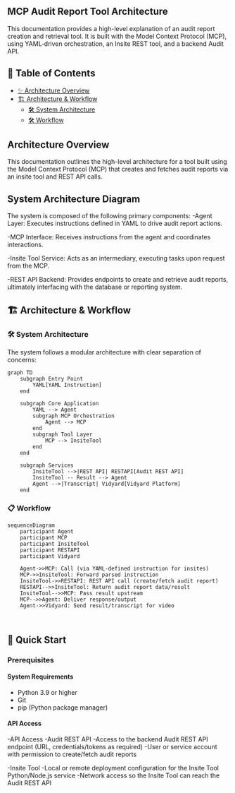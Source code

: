 ## MCP Audit Report Tool Architecture
This documentation provides a high-level explanation of an audit report creation and retrieval tool. It is built with the Model Context Protocol (MCP), using YAML‑driven orchestration, an Insite REST tool, and a backend Audit API.

## 📃 Table of Contents
- [✨ Architecture Overview](#-features)
- [🏗️ Architecture & Workflow](#%EF%B8%8F-architecture--workflow)
  - [🛠️ System Architecture](#%EF%B8%8F-system-architecture)
  - [🛠️ Workflow](#-workflow)


## Architecture Overview
This documentation outlines the high-level architecture for a tool built using the Model Context Protocol (MCP) that        creates and fetches audit reports via an insite tool and REST API calls.

## System Architecture Diagram
The system is composed of the following primary components:
   -Agent Layer: Executes instructions defined in YAML to drive audit report actions.

   -MCP Interface: Receives instructions from the agent and coordinates interactions.  
   
   -Insite Tool Service: Acts as an intermediary, executing tasks upon request from the MCP. 
   
   -REST API Backend: Provides endpoints to create and retrieve audit reports, ultimately interfacing with the database or      reporting system.


## 🏗️ Architecture & Workflow

### 🛠️ System Architecture

The system follows a modular architecture with clear separation of concerns:

```mermaid
graph TD
    subgraph Entry Point
        YAML[YAML Instruction]
    end

    subgraph Core Application
        YAML --> Agent
        subgraph MCP Orchestration
            Agent --> MCP
        end
        subgraph Tool Layer
            MCP --> InsiteTool
        end
    end

    subgraph Services
        InsiteTool -->|REST API| RESTAPI[Audit REST API]
        InsiteTool -- Result --> Agent
        Agent -->|Transcript| Vidyard[Vidyard Platform]
    end

```

### 📋 Workflow

```mermaid
sequenceDiagram
    participant Agent
    participant MCP
    participant InsiteTool
    participant RESTAPI
    participant Vidyard

    Agent->>MCP: Call (via YAML-defined instruction for insites)
    MCP->>InsiteTool: Forward parsed instruction
    InsiteTool->>RESTAPI: REST API call (create/fetch audit report)
    RESTAPI-->>InsiteTool: Return audit report data/result
    InsiteTool-->>MCP: Pass result upstream
    MCP-->>Agent: Deliver response/output
    Agent->>Vidyard: Send result/transcript for video



```

## 🚀 Quick Start

### Prerequisites

#### System Requirements
- Python 3.9 or higher
- Git
- pip (Python package manager)

#### API Access
-API Access
  -Audit REST API
    -Access to the backend Audit REST API endpoint (URL, credentials/tokens as required)
   -User or service account with permission to create/fetch audit reports

 -Insite Tool
    -Local or remote deployment configuration for the Insite Tool Python/Node.js service
    -Network access so the Insite Tool can reach the Audit REST API
